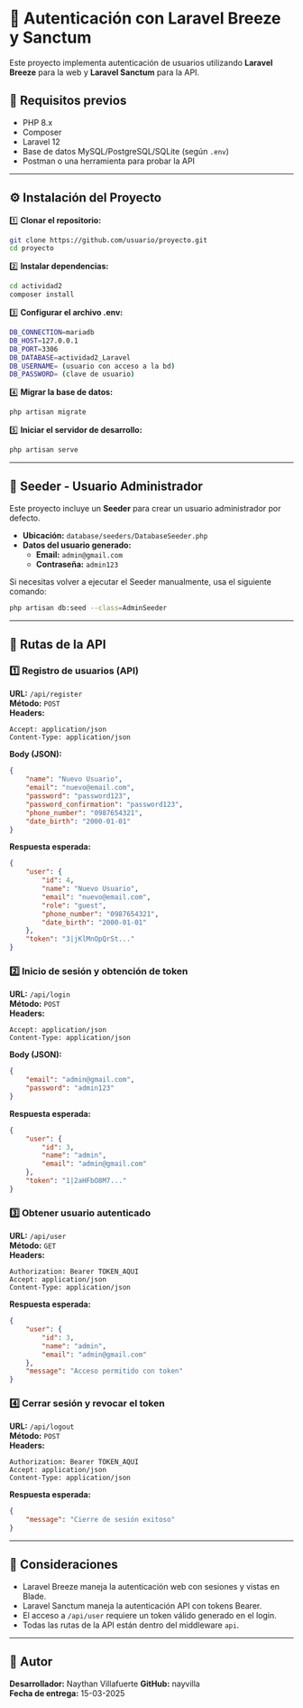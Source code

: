 # 🚀 Autenticación con Laravel Breeze y Sanctum

Este proyecto implementa autenticación de usuarios utilizando **Laravel Breeze** para la web y **Laravel Sanctum** para la API.

## 📌 Requisitos previos
- PHP 8.x
- Composer
- Laravel 12
- Base de datos MySQL/PostgreSQL/SQLite (según `.env`)
- Postman o una herramienta para probar la API

---

## ⚙️ Instalación del Proyecto

1️⃣ **Clonar el repositorio:**
```bash
git clone https://github.com/usuario/proyecto.git
cd proyecto
```

2️⃣ **Instalar dependencias:**
```bash
cd actividad2
composer install
```

3️⃣ **Configurar el archivo .env:**
```bash
DB_CONNECTION=mariadb
DB_HOST=127.0.0.1
DB_PORT=3306
DB_DATABASE=actividad2_Laravel
DB_USERNAME= (usuario con acceso a la bd)
DB_PASSWORD= (clave de usuario)
```

4️⃣ **Migrar la base de datos:**
```bash
php artisan migrate
```

5️⃣ **Iniciar el servidor de desarrollo:**
```bash
php artisan serve
```

---
## 🌱 Seeder - Usuario Administrador

Este proyecto incluye un **Seeder** para crear un usuario administrador por defecto.

- **Ubicación:** `database/seeders/DatabaseSeeder.php`
- **Datos del usuario generado:**
  - **Email:** `admin@gmail.com`
  - **Contraseña:** `admin123`

Si necesitas volver a ejecutar el Seeder manualmente, usa el siguiente comando:

```bash
php artisan db:seed --class=AdminSeeder
```

---

## 🔐 Rutas de la API

### 1️⃣ Registro de usuarios (API)
**URL:** `/api/register`  
**Método:** `POST`  
**Headers:**
```plaintext
Accept: application/json
Content-Type: application/json
```
**Body (JSON):**
```json
{
    "name": "Nuevo Usuario",
    "email": "nuevo@email.com",
    "password": "password123",
    "password_confirmation": "password123",
    "phone_number": "0987654321",
    "date_birth": "2000-01-01"
}
```
**Respuesta esperada:**
```json
{
    "user": {
        "id": 4,
        "name": "Nuevo Usuario",
        "email": "nuevo@email.com",
        "role": "guest",
        "phone_number": "0987654321",
        "date_birth": "2000-01-01"
    },
    "token": "3|jKlMnOpQrSt..."
}
```

### 2️⃣ Inicio de sesión y obtención de token
**URL:** `/api/login`  
**Método:** `POST`  
**Headers:**
```plaintext
Accept: application/json
Content-Type: application/json
```
**Body (JSON):**
```json
{
    "email": "admin@gmail.com",
    "password": "admin123"
}
```
**Respuesta esperada:**
```json
{
    "user": {
        "id": 3,
        "name": "admin",
        "email": "admin@gmail.com"
    },
    "token": "1|2aHFbO8M7..."
}
```

### 3️⃣ Obtener usuario autenticado
**URL:** `/api/user`  
**Método:** `GET`  
**Headers:**
```plaintext
Authorization: Bearer TOKEN_AQUI
Accept: application/json
Content-Type: application/json
```
**Respuesta esperada:**
```json
{
    "user": {
        "id": 3,
        "name": "admin",
        "email": "admin@gmail.com"
    },
    "message": "Acceso permitido con token"
}
```

### 4️⃣ Cerrar sesión y revocar el token
**URL:** `/api/logout`  
**Método:** `POST`  
**Headers:**
```plaintext
Authorization: Bearer TOKEN_AQUI
Accept: application/json
Content-Type: application/json
```
**Respuesta esperada:**
```json
{
    "message": "Cierre de sesión exitoso"
}
```

---

## 📌 Consideraciones

- Laravel Breeze maneja la autenticación web con sesiones y vistas en Blade.
- Laravel Sanctum maneja la autenticación API con tokens Bearer.
- El acceso a `/api/user` requiere un token válido generado en el login.
- Todas las rutas de la API están dentro del middleware `api`.

---

## 🎯 Autor
**Desarrollador:** Naythan Villafuerte 
**GitHub:** nayvilla  
**Fecha de entrega:** 15-03-2025  
